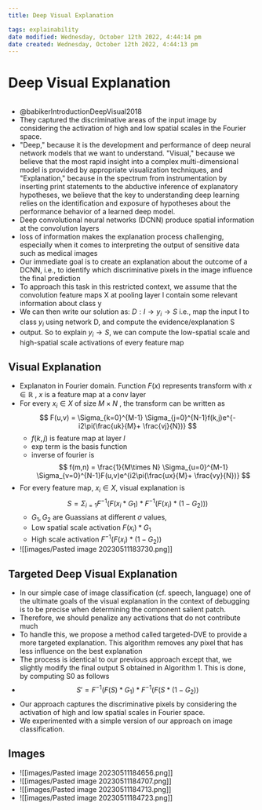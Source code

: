 ```yaml
---
title: Deep Visual Explanation

tags: explainability 
date modified: Wednesday, October 12th 2022, 4:44:14 pm
date created: Wednesday, October 12th 2022, 4:44:13 pm
---
```


# Deep Visual Explanation
```toc
```
- @babikerIntroductionDeepVisual2018
- They captured the discriminative areas of the input image by considering the activation of high and low spatial scales in the Fourier space.
- "Deep," because it is the development and performance of deep neural network models that we want to understand. "Visual," because we believe that the most rapid insight into a complex multi-dimensional model is provided by appropriate visualization techniques, and "Explanation," because in the spectrum from instrumentation by inserting print statements to the abductive inference of explanatory hypotheses, we believe that the key to understanding deep learning relies on the identification and exposure of hypotheses about the performance behavior of a learned deep model.
- Deep convolutional neural networks (DCNN) produce spatial information at the convolution layers
- loss of information makes the explanation process challenging, especially when it comes to interpreting the output of sensitive data such as medical images
- Our immediate goal is to create an explanation about the outcome of a DCNN, i.e., to identify which discriminative pixels in the image influence the final prediction
- To approach this task in this restricted context, we assume that the convolution feature maps X at pooling layer l contain some relevant information about class y
- We can then write our solution as: $D : I \rightarrow y_{i} \rightarrow S$ i.e., map the input I to class $y_{i}$ using network D, and compute the evidence/explanation S
- output. So to explain $y_{i} \rightarrow S$, we can compute the low-spatial scale and high-spatial scale activations of every feature map

## Visual Explanation
- Explanaton in Fourier domain. Function $F(x)$ represents transform with $x \in \mathbb{R}$ , $x$ is a feature map at a conv layer
- For every $x_{i} \in X$ of size $M \times N$ , the transform  can be written as $$
F(u,v) = \Sigma_{k=0}^{M-1} \Sigma_{j=0}^{N-1}f(k,j)e^{-i2\pi(\frac{uk}{M}+ \frac{vj}{N})}
$$
	- $f(k,j)$ is feature map at layer $l$
	- exp term is the basis function
	- inverse of fourier is $$
f(m,n) = \frac{1}{M\times N} \Sigma_{u=0}^{M-1} \Sigma_{v=0}^{N-1}F(u,v)e^{i2\pi(\frac{ux}{M}+ \frac{vy}{N})}
$$
- For every feature map, $x_{i} \in X$, visual explanation is $$
S = \Sigma_{i=1}F^{-1}(F(x_{i} * G_{1}) * F^{-1}(F(x_{i})*(1-G_{2})))
$$
	- $G_{1}, G_{2}$ are Guassians at different $\sigma$ values,
	- Low spatial scale activation $F(x_{i})*G_{1}$
	- High scale activation $F^{-1}(F(x_{i})*(1-G_{2}))$
- ![[images/Pasted image 20230511183730.png]]

## Targeted Deep Visual Explanation
- In our simple case of image classification (cf. speech, language) one of the ultimate goals of the visual explanation in the context of debugging is to be precise when determining the component salient patch.
- Therefore, we should penalize any activations that do not contribute much
- To handle this, we propose a method called targeted-DVE to provide a more targeted explanation. This algorithm removes any pixel that has less influence on the best explanation
- The process is identical to our previous approach except that, we slightly modify the final output S obtained in Algorithm 1. This is done, by computing S0 as follows
- $$S' = F^{−1}(F(S) * G_{1}) * F^{−1}(F(S * (1 − G_{2}))
$$
- Our approach captures the discriminative pixels by considering the activation of high and low spatial scales in Fourier space.
- We experimented with a simple version of our approach on image classification.

## Images
- ![[images/Pasted image 20230511184656.png]]
- ![[images/Pasted image 20230511184707.png]]
- ![[images/Pasted image 20230511184713.png]]
- ![[images/Pasted image 20230511184723.png]]



